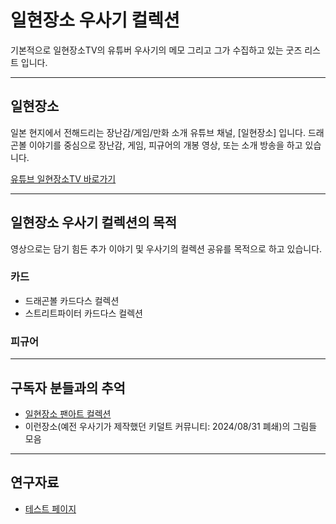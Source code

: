 # 일현장소 우사기 컬렉션
기본적으로 일현장소TV의 유튜버 우사기의 메모 그리고 그가 수집하고 있는 굿즈 리스트 입니다. 

---

## 일현장소
일본 현지에서 전해드리는 장난감/게임/만화 소개 유튜브 채널, [일현장소] 입니다. 
드래곤볼 이야기를 중심으로 장난감, 게임, 피규어의 개봉 영상, 또는 소개 방송을 하고 있습니다.

[유튜브 일현장소TV 바로가기](https://www.youtube.com/@hdmi)

---

## 일현장소 우사기 컬렉션의 목적
영상으로는 담기 힘든 추가 이야기 및 우사기의 컬렉션 공유를 목적으로 하고 있습니다. 

### 카드
- 드래곤볼 카드다스 컬렉션
- 스트리트파이터 카드다스 컬렉션

### 피규어

---

## 구독자 분들과의 추억
- [일현장소 팬아트 컬렉션](fanart.md)
- 이런장소(예전 우사기가 제작했던 키덜트 커뮤니티: 2024/08/31 폐쇄)의 그림들 모음

---

## 연구자료
- [테스트 페이지](TestReadMe.md)
